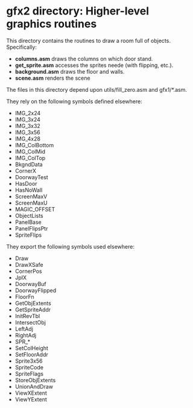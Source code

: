 # gfx2 directory: Higher-level graphics routines

This directory contains the routines to draw a room full of objects.
Specifically:

 * **columns.asm** draws the columns on which door stand.
 * **get_sprite.asm** accesses the sprites neede (with flipping, etc.).
 * **background.asm** draws the floor and walls.
 * **scene.asm** renders the scene

The files in this directory depend upon utils/fill_zero.asm and
gfx1/*.asm.

They rely on the following symbols defined elsewhere:

 * IMG_2x24
 * IMG_3x24
 * IMG_3x32
 * IMG_3x56
 * IMG_4x28
 * IMG_ColBottom
 * IMG_ColMid
 * IMG_ColTop
 * BkgndData
 * CornerX
 * DoorwayTest
 * HasDoor
 * HasNoWall
 * ScreenMaxV
 * ScreenMaxU
 * MAGIC_OFFSET
 * ObjectLists
 * PanelBase
 * PanelFlipsPtr
 * SpriteFlips

They export the following symbols used elsewhere:

 * Draw
 * DrawXSafe
 * CornerPos
 * JpIX
 * DoorwayBuf
 * DoorwayFlipped
 * FloorFn
 * GetObjExtents
 * GetSpriteAddr
 * InitRevTbl
 * IntersectObj
 * LeftAdj
 * RightAdj
 * SPR_*
 * SetColHeight
 * SetFloorAddr
 * Sprite3x56
 * SpriteCode
 * SpriteFlags
 * StoreObjExtents
 * UnionAndDraw
 * ViewXExtent
 * ViewYExtent
